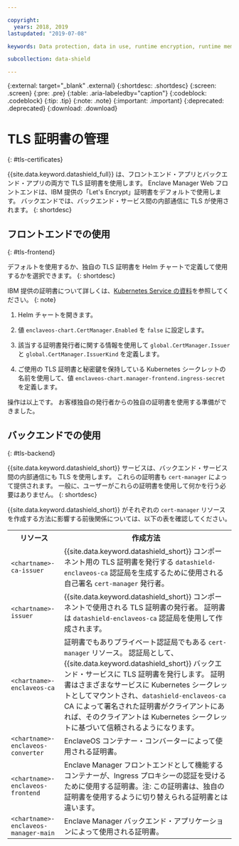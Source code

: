 ```yaml
---

copyright:
  years: 2018, 2019
lastupdated: "2019-07-08"

keywords: Data protection, data in use, runtime encryption, runtime memory encryption, encrypted memory, Intel SGX, software guard extensions, Fortanix runtime encryption

subcollection: data-shield

---
```


{:external: target="_blank" .external}
{:shortdesc: .shortdesc}
{:screen: .screen}
{:pre: .pre}
{:table: .aria-labeledby="caption"}
{:codeblock: .codeblock}
{:tip: .tip}
{:note: .note}
{:important: .important}
{:deprecated: .deprecated}
{:download: .download}



# TLS 証明書の管理
{: #tls-certificates}

{{site.data.keyword.datashield_full}} は、フロントエンド・アプリとバックエンド・アプリの両方で TLS 証明書を使用します。 Enclave Manager Web フロントエンドは、IBM 提供の「Let's Encrypt」証明書をデフォルトで使用します。 バックエンドでは、バックエンド・サービス間の内部通信に TLS が使用されます。
{: shortdesc}


## フロントエンドでの使用
{: #tls-frontend}

デフォルトを使用するか、独自の TLS 証明書を Helm チャートで定義して使用するかを選択できます。
{: shortdesc}

IBM 提供の証明書について詳しくは、[Kubernetes Service の資料](/docs/containers?topic=containers-ingress#ingress_expose_public)を参照してください。
{: note}


1. Helm チャートを開きます。

2. 値 `enclaveos-chart.CertManager.Enabled` を `false` に設定します。

3. 該当する証明書発行者に関する情報を使用して `global.CertManager.Issuer` と `global.CertManager.IssuerKind` を定義します。

4. ご使用の TLS 証明書と秘密鍵を保持している Kubernetes シークレットの名前を使用して、値 `enclaveos-chart.manager-frontend.ingress-secret` を定義します。

操作は以上です。 お客様独自の発行者からの独自の証明書を使用する準備ができました。 



## バックエンドでの使用
{: #tls-backend}

{{site.data.keyword.datashield_short}} サービスは、バックエンド・サービス間の内部通信にも TLS を使用します。 これらの証明書も `cert-manager` によって提供されます。 一般に、ユーザーがこれらの証明書を使用して何かを行う必要はありません。
{: shortdesc}

{{site.data.keyword.datashield_short}} がそれぞれの `cert-manager` リソースを作成する方法に影響する前後関係については、以下の表を確認してください。

<table>
    <tr>
        <th>リソース</th>
        <th>作成方法</th>
    </tr>
    <tr>
        <td><code>&lt;chartname&gt;-ca-issuer</code></td>
        <td>{{site.data.keyword.datashield_short}} コンポーネント用の TLS 証明書を発行する <code>datashield-enclaveos-ca</code> 認証局を生成するために使用される自己署名 <code>cert-manager</code> 発行者。</td>
    </tr>
    <tr>
        <td><code>&lt;chartname&gt;-issuer</code></td>
        <td>{{site.data.keyword.datashield_short}} コンポーネントで使用される TLS 証明書の発行者。 証明書は <code>datashield-enclaveos-ca</code> 認証局を使用して作成されます。</td>
    </tr>
    <tr>
        <td><code>&lt;chartname&gt;-enclaveos-ca</code></td>
        <td>証明書でもありプライベート認証局でもある <code>cert-manager</code> リソース。 認証局として、{{site.data.keyword.datashield_short}} バックエンド・サービスに TLS 証明書を発行します。 証明書はさまざまなサービスに Kubernetes シークレットとしてマウントされ、<code>datashield-enclaveos-ca</code> CA によって署名された証明書がクライアントにあれば、そのクライアントは Kubernetes シークレットに基づいて信頼されるようになります。</td>
    </tr>
    <tr>
        <td><code>&lt;chartname&gt;-enclaveos-converter</code></td>
        <td>EnclaveOS コンテナー・コンバーターによって使用される証明書。</td>
    </tr>
    <tr>
        <td><code>&lt;chartname&gt;-enclaveos-frontend</code></td>
        <td>Enclave Manager フロントエンドとして機能するコンテナーが、Ingress プロキシーの認証を受けるために使用する証明書。注: この証明書は、独自の証明書を使用するように切り替えられる証明書とは違います。</td>
    </tr>
    <tr>
        <td><code>&lt;chartname&gt;-enclaveos-manager-main</code></td>
        <td>Enclave Manager バックエンド・アプリケーションによって使用される証明書。</td>
    </tr>
</table>


<!---## Disabling cert-manager
{: #tls-disable-cert-manager}

You can choose to disable `cert-manager` entirely and configure your certificates manually for the Enclave Manager backend services. To do so, set the Helm value `global.CertManager.Enabled` to `false`.--->

